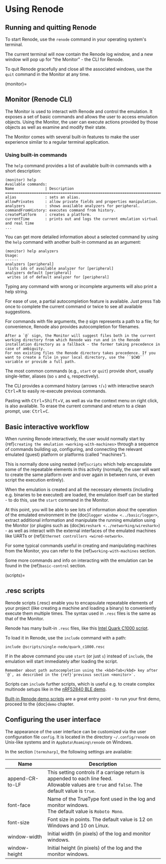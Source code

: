 # Using Renode

## Running and quitting Renode

To start Renode, use the `renode` command in your operating system's terminal.

The current terminal will now contain the Renode log window, and a new window will pop up for "the Monitor" - the CLI for Renode.

To quit Renode gracefully and close all the associated windows, use the `quit` command in the Monitor at any time.

(monitor)=

## Monitor (Renode CLI)

The Monitor is used to interact with Renode and control the emulation.
It exposes a set of basic commands and allows the user to access emulation objects.
Using the Monitor, the user can execute actions provided by those objects as well as examine and modify their state.

The Monitor comes with several built-in features to make the user experience similar to a regular terminal application.

### Using built-in commands

The `help` command provides a list of available built-in commands with a short description:

```
(monitor) help
Available commands:
Name              | Description
================================================================================
alias             : sets an alias.
allowPrivates     : allow private fields and properties manipulation.
analyzers         : shows available analyzers for peripheral.
commandFromHistory: executes command from history.
createPlatform    : creates a platform.
currentTime       : prints out and logs the current emulation virtual and real time
...
```

You can get more detailed information about a selected command by using the `help` command with another built-in command as an argument:

```
(monitor) help analyzers
Usage:
------
analyzers [peripheral]
 lists ids of available analyzer for [peripheral]
analyzers default [peripheral]
 writes id of default analyzer for [peripheral]
```

Typing any command with wrong or incomplete arguments will also print a help string.

For ease of use, a partial autocompletion feature is available.
Just press <kbd>Tab</kbd> once to complete the current command or twice to see all available suggestions.

For commands with file arguments, the `@` sign represents a path to a file; for convenience, Renode also provides autocompletion for filenames.

```{note}
After a `@` sign, the Monitor will suggest files both in the current working directory from which Renode was run and in the Renode installation directory as a fallback - the former taking precedence in case of ambiguity.
For non existing files the Renode directory takes precedence. If you want to create a file in your local directory, use the ``$CWD`` variable or provide a full path.
```

The most common commands (e.g., `start` or `quit`) provide short, usually single-letter, aliases (so `s` and `q`, respectively).

The CLI provides a command history (arrows <kbd>↑</kbd>/<kbd>↓</kbd>) with interactive search <kbd>Ctrl</kbd>+<kbd>R</kbd> to easily re-execute previous commands.

Pasting with <kbd>Ctrl</kbd>+<kbd>Shift</kbd>+<kbd>V</kbd>, as well as via the context menu on right click, is also available.
To erase the current command and return to a clean prompt, use: <kbd>Ctrl</kbd>+<kbd>C</kbd>.

## Basic interactive workflow

When running Renode interactively, the user would normally start by {ref}`creating the emulation <working-with-machines>` through a sequence of commands building up, configuring, and connecting the relevant emulated (guest) platform or platforms (called "machines").

This is normally done using nested {ref}`scripts` which help encapsulate some of the repeatable elements in this activity (normally, the user will want to create the same platform over and over again in between runs, or even script the execution entirely).

When the emulation is created and all the necessary elements (including e.g. binaries to be executed) are loaded, the emulation itself can be started - to do this, use the `start` command in the Monitor.

At this point, you will be able to see lots of information about the operation of the emulated environment in the {doc}`logger window <../basic/logger>`, extract additional information and manipulate the running emulation using the Monitor (or plugins such as {doc}`Wireshark <../networking/wireshark>`) - as well as interact with the external interfaces of the emulated machines like UARTs or {ref}`Ethernet controllers <wired-network>`.

For some typical commands useful in creating and manipulating machines from the Monitor, you can refer to the {ref}`working-with-machines` section.

Some more commands and info on interacting with the emulation can be found in the {ref}`basic-control` section.

(scripts)=

.resc scripts
-------------

Renode scripts (.resc) enable you to encapsulate repeatable elements of your project (like creating a machine and loading a binary) to conveniently execute them multiple times.
The syntax used in `.resc` files is the same as that of the Monitor.

Renode has many built-in `.resc` files, like this [Intel Quark C1000 script](https://github.com/renode/renode/blob/master/scripts/single-node/quark_c1000.resc).

To load it in Renode, use the ``include`` command with a path:

```
include @scripts/single-node/quark_c1000.resc
```

If in the above command you use `start` (or just `s`) instead of `include`, the emulation will start immediately after loading the script.

```{note}
Remember about path autocompletion using the <kbd>Tab</kbd> key after `@`, as described in the {ref}`previous section <monitor>`.
```

Scripts can `include` further scripts, which is useful e.g. to create complex multinode setups like in the [nRF52840 BLE demo](https://github.com/renode/renode/blob/master/scripts/multi-node/nrf52840-ble-zephyr.resc).

[Built-in Renode demo scripts](https://github.com/renode/renode/tree/master/scripts) are a great entry point - to run your first demo, proceed to the {doc}`demo` chapter.

## Configuring the user interface

The appearance of the user interface can be customized via the user configuration file `config`.
It is located in the directory `~/.config/renode` on Unix-like systems and in `AppData\Roaming\renode` on Windows.

In the section `[termsharp]`, the following settings are available:
  
| Name            | Description                                                                                                                                        |
|-----------------|----------------------------------------------------------------------------------------------------------------------------------------------------|
| append-CR-to-LF | This setting controls if a carriage return is appended to each line feed.<br>Allowable values are `true` and `false`. The default value is `true`. |
| font-face       | Name of the TrueType font used in the log and monitor windows.<br>The default value is `Roboto Mono`.                                              |
| font-size       | Font size in points. The default value is 12 on Windows and 10 on Linux.                                                                           |
| window-width    | Initial width (in pixels) of the log and monitor windows.                                                                                          |
| window-height   | Initial height (in pixels) of the log and the monitor windows.                                                                                     |
